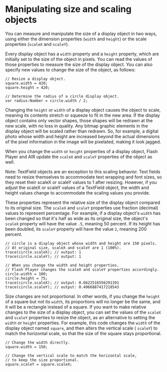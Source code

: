 # Manipulating size and scaling objects

<div>

You can measure and manipulate the size of a display object in two ways, using
either the dimension properties (`width` and `height`) or the scale properties
(`scaleX` and `scaleY`).

Every display object has a `width` property and a `height` property, which are
initially set to the size of the object in pixels. You can read the values of
those properties to measure the size of the display object. You can also specify
new values to change the size of the object, as follows:

    // Resize a display object.
    square.width = 420;
    square.height = 420;

    // Determine the radius of a circle display object.
    var radius:Number = circle.width / 2;

Changing the `height` or `width` of a display object causes the object to scale,
meaning its contents stretch or squeeze to fit in the new area. If the display
object contains only vector shapes, those shapes will be redrawn at the new
scale, with no loss in quality. Any bitmap graphic elements in the display
object will be scaled rather than redrawn. So, for example, a digital photo
whose width and height are increased beyond the actual dimensions of the pixel
information in the image will be pixelated, making it look jagged.

When you change the `width` or `height` properties of a display object, Flash
Player and AIR update the `scaleX` and `scaleY` properties of the object as
well.

<div>

Note: TextField objects are an exception to this scaling behavior. Text fields
need to resize themselves to accommodate text wrapping and font sizes, so they
reset their scaleX or scaleY values to 1 after resizing. However, if you adjust
the scaleX or scaleY values of a TextField object, the width and height values
change to accommodate the scaling values you provide.

</div>

These properties represent the relative size of the display object compared to
its original size. The `scaleX` and `scaleY` properties use fraction (decimal)
values to represent percentage. For example, if a display object's `width` has
been changed so that it's half as wide as its original size, the object's
`scaleX` property will have the value `.5`, meaning 50 percent. If its height
has been doubled, its `scaleY` property will have the value `2`, meaning 200
percent.

    // circle is a display object whose width and height are 150 pixels.
    // At original size, scaleX and scaleY are 1 (100%).
    trace(circle.scaleX); // output: 1
    trace(circle.scaleY); // output: 1

    // When you change the width and height properties,
    // Flash Player changes the scaleX and scaleY properties accordingly.
    circle.width = 100;
    circle.height = 75;
    trace(circle.scaleX); // output: 0.6622516556291391
    trace(circle.scaleY); // output: 0.4966887417218543

Size changes are not proportional. In other words, if you change the `height` of
a square but not its `width`, its proportions will no longer be the same, and it
will be a rectangle instead of a square. If you want to make relative changes to
the size of a display object, you can set the values of the `scaleX` and
`scaleY` properties to resize the object, as an alternative to setting the
`width` or `height` properties. For example, this code changes the `width` of
the display object named `square`, and then alters the vertical scale (
`scaleY`) to match the horizontal scale, so that the size of the square stays
proportional.

    // Change the width directly.
    square.width = 150;

    // Change the vertical scale to match the horizontal scale,
    // to keep the size proportional.
    square.scaleY = square.scaleX;

</div>
